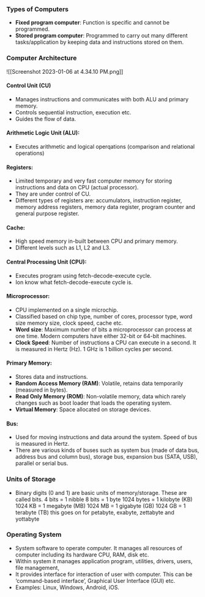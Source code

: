 ### Types of Computers
- **Fixed program computer**: Function is specific and cannot be programmed.
- **Stored program computer**: Programmed to carry out many different tasks/application by keeping data and instructions stored on them.

### Computer Architecture
![[Screenshot 2023-01-06 at 4.34.10 PM.png]]

#### Control Unit (CU)
- Manages instructions and communicates with both ALU and primary memory.
- Controls sequential instruction, execution etc.
- Guides the flow of data.

#### Arithmetic Logic Unit (ALU):
- Executes arithmetic and logical operqations (comparison and relational operations)

#### Registers:
- Limited temporary and very fast computer memory for storing instructions and data on CPU (actual processor).
- They are under control of CU.
- Different types of registers are: accumulators, instruction register, memory address registers, memory data register, program counter and general purpose register. 

#### Cache:
- High speed memory in-built between CPU and primary memory.
- Different levels such as L1, L2 and L3.

#### Central Processing Unit (CPU):
- Executes program using fetch-decode-execute cycle.
- Ion know what fetch-decode-execute cycle is.

#### Microprocessor:
- CPU implemented on a single microchip.
- Classified based on chip type, number of cores, processor type, word size memory size, clock speed, cache etc.
- **Word size**: Maximum number of bits a microprocessor can process at one time. Modern computers have either 32-bit or 64-bit machines.
- **Clock Speed**: Number of instructions a CPU can execute in a second. It is measured in Hertz (Hz). 1 GHz is 1 billion cycles per second.

#### Primary Memory:
- Stores data and instructions.
- **Random Access Memory (RAM)**: Volatile, retains data temporarily (measured in bytes).
- **Read Only Memory (ROM)**: Non-volatile memory, data which rarely changes such as boot loader that loads the operating system.
- **Virtual Memory**: Space allocated on storage devices.

#### Bus:
- Used for moving instructions and data around the system. Speed of bus is measured in Hertz.
- There are various kinds of buses such as system bus (made of data bus, address bus and column bus), storage bus, expansion bus (SATA, USB), parallel or serial bus.


### Units of Storage
- Binary digits (0 and 1) are basic units of memory/storage. These are called bits.
4 bits = 1 nibble
8 bits = 1 byte
1024 bytes = 1 kilobyte (KB)
1024 KB = 1 megabyte (MB)
1024 MB = 1 gigabyte (GB)
1024 GB = 1 terabyte (TB)
this goes on for petabyte, exabyte, zettabyte and yottabyte


### Operating System
- System software to operate computer. It manages all resources of computer including its hardware CPU, RAM, disk etc.
- Within system it manages application program, utilities, drivers, users, file management,
- It provides interface for interaction of user with computer. This can be ‘command-based interface’, Graphical User Interface (GUI) etc.
- Examples: Linux, Windows, Android, iOS.